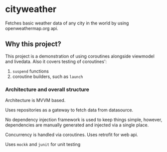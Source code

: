 # cityweather
Fetches basic weather data of any city in the world by using openweathermap.org api.

## Why this project?
This project is a demonstration of using coroutines alongside viewmodel and livedata. Also it covers testing of coroutines':
1. `suspend` functions
2. coroutine builders, such as `launch`

### Architecture and overall structure
Architecture is MVVM based.

Uses repositories as a gateway to fetch data from datasource.

No dependency injection framework is used to keep things simple, however, dependencies are manually generated and injected via a single place.

Concurrency is handled via coroutines. Uses retrofit for web api.

Uses `mockk` and `junit` for unit testing
